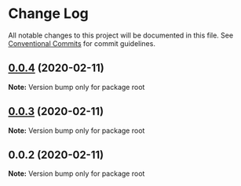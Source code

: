 # Change Log

All notable changes to this project will be documented in this file.
See [Conventional Commits](https://conventionalcommits.org) for commit guidelines.

## [0.0.4](https://github.com/prismicio/sm-commons/compare/v0.0.3...v0.0.4) (2020-02-11)

**Note:** Version bump only for package root





## [0.0.3](https://github.com/prismicio/sm-commons/compare/v0.0.2...v0.0.3) (2020-02-11)

**Note:** Version bump only for package root





## 0.0.2 (2020-02-11)

**Note:** Version bump only for package root
